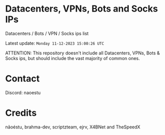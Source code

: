 # Datacenters, VPNs, Bots and Socks IPs
 
Datacenters / Bots / VPN / Socks ips list

Latest update: `Monday 11-12-2023 15:00:26 UTC` 

ATTENTION: This repository doesn't include all Datacenters, VPNs, Bots & Socks ips, 
but should include the vast majority of common ones.

# Contact
Discord: naoestu

# Credits
nãoéstu, brahma-dev, scriptzteam, ejrv, X4BNet and TheSpeedX
